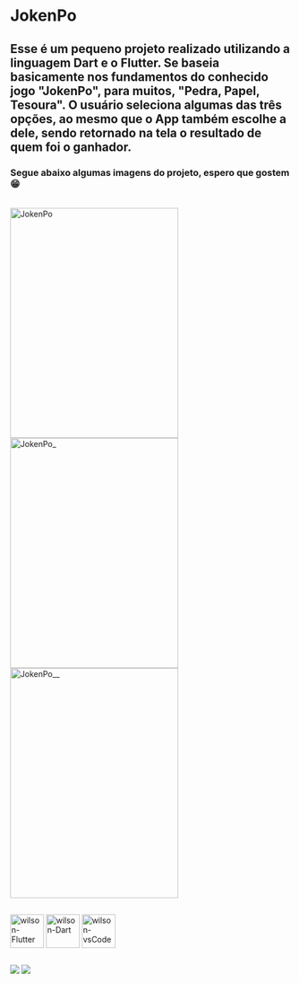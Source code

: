 # JokenPo

## Esse é um pequeno projeto realizado utilizando a linguagem Dart e o Flutter. Se baseia basicamente nos fundamentos do conhecido jogo "JokenPo", para muitos, "Pedra, Papel, Tesoura". O usuário seleciona algumas das três opções, ao mesmo que o App também escolhe a dele, sendo retornado na tela o resultado de quem foi o ganhador.

### Segue abaixo algumas imagens do projeto, espero que gostem 😁

<div style="display: inline_block"><br>
  <img align="center" alt="JokenPo" height="410" width="300" src="https://cdn.discordapp.com/attachments/758866002968182795/929876758436675664/WhatsApp_Image_2022-01-09_at_8.02.06_PM_1.jpeg"/>
  <img align="center" alt="JokenPo_" height="410" width="300" src="https://cdn.discordapp.com/attachments/758866002968182795/929876758667358238/WhatsApp_Image_2022-01-09_at_8.02.06_PM.jpeg"/>
  <img align="center" alt="JokenPo__" height="410" width="300" src="https://cdn.discordapp.com/attachments/758866002968182795/929876759015477299/WhatsApp_Image_2022-01-09_at_8.02.06_PM_2.jpeg"/> 
</div>

##
<div clas="linguagens">
  <img align="center" alt="wilson-Flutter" height="60" width="60" src="https://cdn.jsdelivr.net/gh/devicons/devicon/icons/flutter/flutter-original.svg">
  <img align="center" alt="wilson-Dart" height="60" width="60" src="https://cdn.jsdelivr.net/gh/devicons/devicon/icons/dart/dart-original.svg">
  <img align="center" alt="wilson-vsCode" height="60" width="60" src="https://user-images.githubusercontent.com/674621/71187801-14e60a80-2280-11ea-94c9-e56576f76baf.png">
</div>

##
<div class="contato">
  <a href="https://www.linkedin.com/in/wilsonjuniordev/" target="_blank"><img src="https://img.shields.io/badge/LinkedIn-0077B5?style=for-the-badge&logo=linkedin&logoColor=white"    target="_blank"></a>
  <a href="wilsonraj@unipam.edu.br"><img src="https://img.shields.io/badge/Gmail-D14836?style=for-the-badge&logo=gmail&logoColor=white" target="_blank"></a>
</div>
